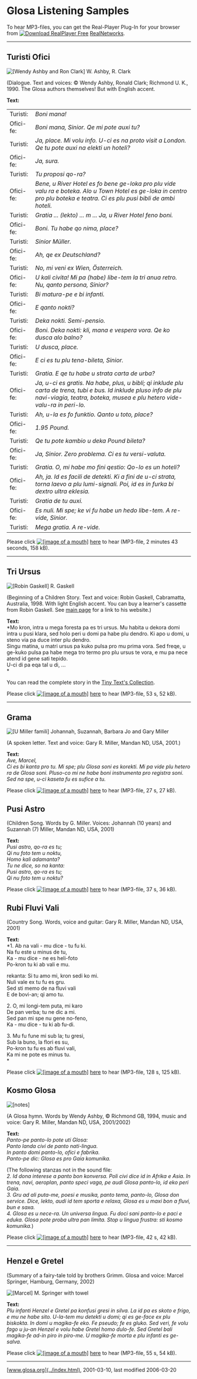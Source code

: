   
  

# Glosa Listening Samples

  
  

To hear MP3-files, you can get the Real-Player Plug-In for your browser
from [![Download RealPlayer
Free](../pic/audi01.gif)](http://www.real.com/player/)
[RealNetworks](http://www.real.com/player/).

-----

  

## Turisti Ofici

![\[Wendy Ashby and Ron Clark\]](../pic/audi02.jpg) W. Ashby, R. Clark  

(Dialogue. Text and voices: © Wendy Ashby, Ronald Clark; Richmond U. K.,
1990. The Glosa authors themselves\! But with English accent.

**Text:**

|           |                                                                                                                                                                                                |
| --------- | ---------------------------------------------------------------------------------------------------------------------------------------------------------------------------------------------- |
| Turisti:  | *Boni mana\!*                                                                                                                                                                                  |
| Ofici-fe: | *Boni mana, Sinior. Qe mi pote auxi tu?*                                                                                                                                                       |
| Turisti:  | *Ja, place. Mi volu info. U-ci es na proto visit a London. Qe tu pote auxi na elekti un hoteli?*                                                                                               |
| Ofici-fe: | *Ja, sura.*                                                                                                                                                                                    |
| Turisti:  | *Tu proposi qo-ra?*                                                                                                                                                                            |
| Ofici-fe: | *Bene, u River Hotel es fo bene ge-loka pro plu vide valu ra e boteka. Alo u Town Hotel es ge-loka in centro pro plu boteka e teatra. Ci es plu pusi bibli de ambi hoteli.*                    |
| Turisti:  | *Gratia ... (lekto) ... m ... Ja, u River Hotel feno boni.*                                                                                                                                    |
| Ofici-fe: | *Boni. Tu habe qo nima, place?*                                                                                                                                                                |
| Turisti:  | *Sinior Müller.*                                                                                                                                                                               |
| Ofici-fe: | *Ah, qe ex Deutschland?*                                                                                                                                                                       |
| Turisti:  | *No, mi veni ex Wien, Österreich.*                                                                                                                                                             |
| Ofici-fe: | *U kali civita\! Mi pa (habe) libe-tem la tri anua retro. Nu, qanto persona, Sinior?*                                                                                                          |
| Turisti:  | *Bi matura-pe e bi infanti.*                                                                                                                                                                   |
| Ofici-fe: | *E qanto nokti?*                                                                                                                                                                               |
| Turisti:  | *Deka nokti. Semi-pensio.*                                                                                                                                                                     |
| Ofici-fe: | *Boni. Deka nokti: kli, mana e vespera vora. Qe ko dusca alo balno?*                                                                                                                           |
| Turisti:  | *U dusca, place.*                                                                                                                                                                              |
| Ofici-fe: | *E ci es tu plu tena-bileta, Sinior.*                                                                                                                                                          |
| Turisti:  | *Gratia. E qe tu habe u strata carta de urba?*                                                                                                                                                 |
| Ofici-fe: | *Ja, u-ci es gratis. Na habe, plus, u bibli; qi inklude plu carta de trena, tubi e bus. Id inklude pluso info de plu navi-viagia, teatra, boteka, musea e plu hetero vide-valu-ra in peri-lo.* |
| Turisti:  | *Ah, u-la es fo funktio. Qanto u toto, place?*                                                                                                                                                 |
| Ofici-fe: | *1.95 Pound.*                                                                                                                                                                                  |
| Turisti:  | *Qe tu pote kambio u deka Pound bileta?*                                                                                                                                                       |
| Ofici-fe: | *Ja, Sinior. Zero problema. Ci es tu versi-valuta.*                                                                                                                                            |
| Turisti:  | *Gratia. O, mi habe mo fini qestio: Qo-lo es un hoteli?*                                                                                                                                       |
| Ofici-fe: | *Ah, ja. Id es facili de detekti. Ki a fini de u-ci strata, torna laevo a plu lumi-signali. Poi, id es in furka bi dextro ultra eklesia.*                                                      |
| Turisti:  | *Gratia de tu auxi.*                                                                                                                                                                           |
| Ofici-fe: | *Es nuli. Mi spe; ke vi fu habe un hedo libe-tem. A re-vide, Sinior.*                                                                                                                          |
| Turisti:  | *Mega gratia. A re-vide.*                                                                                                                                                                      |

Please click [![\[image of a
mouth\]](../pic/audi03.gif)](../dat/audi01.mp3)
[here](../dat/audi01.mp3) to hear (MP3-file, 2 minutes 43 seconds, 158
kB).

  
  

-----

## Tri Ursus

![\[Robin Gaskell\]](../pic/gtexte14.jpg) R. Gaskell  

(Beginning of a Children Story. Text and voice: Robin Gaskell,
Cabramatta, Australia, 1998. With light English accent. You can buy a
learner's cassette from Robin Gaskell. See [main page](index_nexu.html)
for a link to his website.)

**Text:**  
*Mo kron, intra u mega foresta pa es tri ursus. Mu habita u dekora domi
intra u pusi klara, sed holo peri u domi pa habe plu dendro. Ki apo u
domi, u steno via pa duce inter plu dendro.  
Singu matina, u matri ursus pa kuko pulsa pro mu prima vora. Sed freqe,
u ge-kuko pulsa pa habe mega tro termo pro plu ursus te vora, e mu pa
nece atend id gene sati tepido.  
U-ci di pa eqa tal u di, ...  
*

You can read the complete story in the [Tiny Text's
Collection](gtexte.htm#triursus).

Please click [![\[image of a
mouth\]](../pic/audi03.gif)](../dat/audi02.mp3)
[here](../dat/audi02.mp3) to hear (MP3-file, 53 s, 52 kB).

  
  

-----

## Grama

![\[U Miller famili\]](../pic/audi04.jpg) Johannah, Suzannah, Barbara Jo
and Gary Miller  

(A spoken letter. Text and voice: Gary R. Miller, Mandan ND, USA, 2001.)

**Text:**  
*Ave, Marcel,  
Ci es bi kanta pro tu. Mi spe; plu Glosa soni es korekti. Mi pa vide plu
hetero ra de Glosa soni. Pluso-co mi ne habe boni instrumenta pro
registra soni. Sed na spe, u-ci kaseta fu es sufice a tu.*

Please click [![\[image of a
mouth\]](../pic/audi03.gif)](../dat/audi03.mp3)
[here](../dat/audi03.mp3) to hear (MP3-file, 27 s, 27 kB).

  
  

## Pusi Astro

(Children Song. Words by G. Miller. Voices: Johannah (10 years) and
Suzannah (7) Miller, Mandan ND, USA, 2001)

**Text:**  
*Pusi astro, qo-ra es tu;  
Qi nu foto tem u noktu,  
Homo kali adamanta?  
Tu ne dice, so na kanta:  
Pusi astro, qo-ra es tu;  
Qi nu foto tem u noktu?*

Please click [![\[image of a
mouth\]](../pic/audi03.gif)](../dat/audi04.mp3)
[here](../dat/audi04.mp3) to hear (MP3-file, 37 s, 36 kB).

  
  

## Rubi Fluvi Vali

(Country Song. Words, voice and guitar: Gary R. Miller, Mandan ND, USA,
2001)

**Text:**  
*1. Ab na vali - mu dice - tu fu ki.  
Na fu este u minus de tu,  
Ka - mu dice - ne es heli-foto  
Po-kron tu ki ab vali e mu.  
  
rekanta: Si tu amo mi, kron sedi ko mi.  
Nuli vale ex tu fu es gru.  
Sed sti memo de na fluvi vali  
E de bovi-an; qi amo tu.  
  
2\. O, mi longi-tem puta, mi karo  
De pan verba; tu ne dic a mi.  
Sed pan mi spe nu gene no-feno,  
Ka - mu dice - tu ki ab fu-di.  
  
3\. Mu fu fune mi sub la; tu gresi,  
Sub la buno, la flori es su,  
Po-kron tu fu es ab fluvi vali,  
Ka mi ne pote es minus tu.  
*

Please click [![\[image of a
mouth\]](../pic/audi03.gif)](../dat/audi05.mp3)
[here](../dat/audi05.mp3) to hear (MP3-file, 128 s, 125 kB).

  
  

## Kosmo Glosa

![\[notes\]](../pic/audi06.gif)  

(A Glosa hymn. Words by Wendy Ashby, © Richmond GB, 1994, music and
voice: Gary R. Miller, Mandan ND, USA, 2001/2002)

**Text:**  
*Panto-pe panto-lo pote uti Glosa:  
Panto landa civi de panto nati-lingua.  
In panto domi panto-lo, ofici e fabrika.  
Panto-pe dic: Glosa es pro Gaia komunika.*

(The following stanzas not in the sound file:  
*2. Id dona interese a panto bon konversa. Poli civi dice id in Afrika e
Asia. In trena, navi, aeroplan, panto speci vaga, pe audi Glosa
panto-lo, id eko peri Gaia.  
3\. Gru ad ali puta-me, poesi e musika, panto tema, panto-lo, Glosa don
service. Dice, lekto, audi id tem sporta e relaxa, Glosa es u maxi bon a
fluvi, bun e saxa.  
4\. Glosa es u nece-ra. Un universa lingua. Fu doci sani panto-lo e paci
e eduka. Glosa pote proba ultra pan limita. Stop u lingua frustra: sti
kosmo komunika.*)

Please click [![\[image of a
mouth\]](../pic/audi03.gif)](../dat/audi07.mp3)
[here](../dat/audi07.mp3) to hear (MP3-file, 42 s, 42 kB).

  
  

-----

## Henzel e Gretel

(Summary of a fairy-tale told by brothers Grimm. Glosa and voice: Marcel
Springer, Hamburg, Germany, 2002)

![\[Marcel\]](../pic/audi05.jpg) M. Springer with towel  

**Text:**  
*Plu infanti Henzel e Gretel pa konfusi gresi in silva. La id pa es
skoto e frigo, e mu ne habe sito. U-la-tem mu detekti u domi; qi es
ge-face ex plu biskokta. In domi u magika-fe eko. Fe pseudo; fe es
gluko. Sed veri, fe volu fago u ju-an Henzel e volu habe Gretel homo
dulo-fe. Sed Gretel bali magika-fe ad-in piro in piro-me. U magika-fe
morta e plu infanti es ge-salva.*

Please click [![\[image of a
mouth\]](../pic/audi03.gif)](../dat/audi06.mp3)
[here](../dat/audi06.mp3) to hear (MP3-file, 55 s, 54 kB).

  
  

-----

[www.glosa.org](../index.html), 2001-03-10, last modified 2006-03-20

